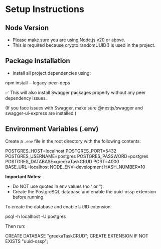 # Setup Instructions

## Node Version

- Please make sure you are using Node.js v20 or above.
- This is required because crypto.randomUUID() is used in the project.

## Package Installation

- Install all project dependencies using:

npm install --legacy-peer-deps

✅ This will also install Swagger packages properly without any peer dependency issues.

(If you face issues with Swagger, make sure @nestjs/swagger and swagger-ui-express are installed.)

## Environment Variables (.env)

Create a `.env` file in the root directory with the following contents:

POSTGRES_HOST=localhost
POSTGRES_PORT=5432
POSTGRES_USERNAME=postgres
POSTGRES_PASSWORD=postgres
POSTGRES_DATABASE=greekaTaskCRUD
PORT=4000
BASE_URL=localhost
NODE_ENV=development
HASH_NUMBER=10

**Important Notes:**
- Do NOT use quotes in env values (no ' or ").
- Create the PostgreSQL database and enable the uuid-ossp extension before running.

To create the database and enable UUID extension:

psql -h localhost -U postgres

Then run:

CREATE DATABASE "greekaTaskCRUD";
CREATE EXTENSION IF NOT EXISTS "uuid-ossp";
